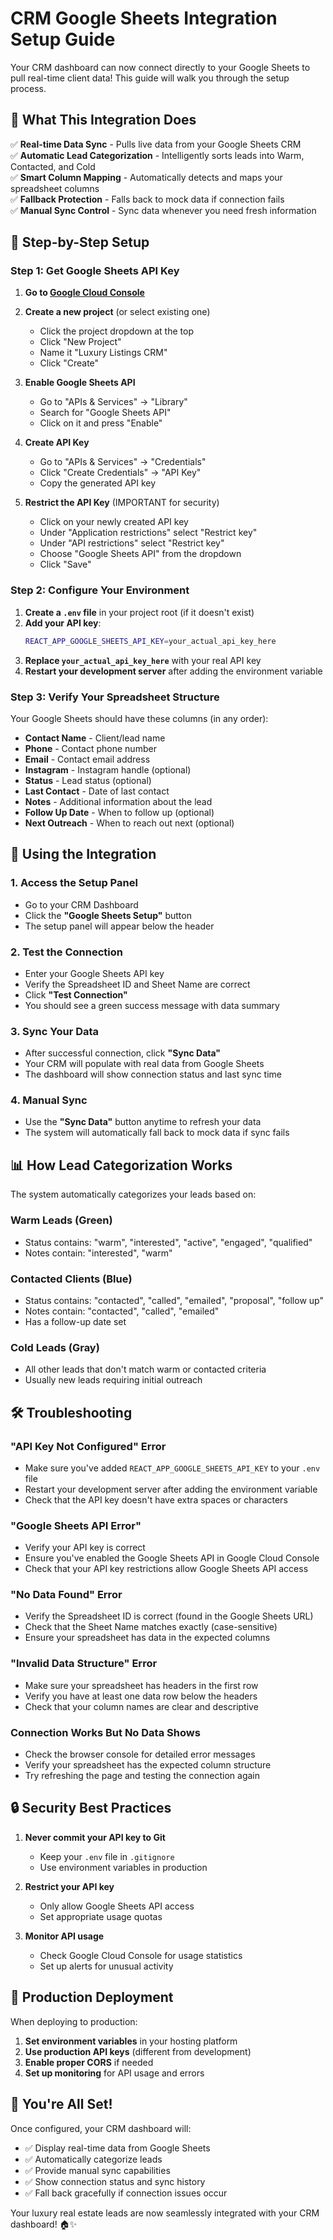 # CRM Google Sheets Integration Setup Guide

Your CRM dashboard can now connect directly to your Google Sheets to pull real-time client data! This guide will walk you through the setup process.

## 🎯 **What This Integration Does**

✅ **Real-time Data Sync** - Pulls live data from your Google Sheets CRM  
✅ **Automatic Lead Categorization** - Intelligently sorts leads into Warm, Contacted, and Cold  
✅ **Smart Column Mapping** - Automatically detects and maps your spreadsheet columns  
✅ **Fallback Protection** - Falls back to mock data if connection fails  
✅ **Manual Sync Control** - Sync data whenever you need fresh information  

## 🚀 **Step-by-Step Setup**

### **Step 1: Get Google Sheets API Key**

1. **Go to [Google Cloud Console](https://console.cloud.google.com/)**
2. **Create a new project** (or select existing one)
   - Click the project dropdown at the top
   - Click "New Project"
   - Name it "Luxury Listings CRM"
   - Click "Create"

3. **Enable Google Sheets API**
   - Go to "APIs & Services" → "Library"
   - Search for "Google Sheets API"
   - Click on it and press "Enable"

4. **Create API Key**
   - Go to "APIs & Services" → "Credentials"
   - Click "Create Credentials" → "API Key"
   - Copy the generated API key

5. **Restrict the API Key** (IMPORTANT for security)
   - Click on your newly created API key
   - Under "Application restrictions" select "Restrict key"
   - Under "API restrictions" select "Restrict key"
   - Choose "Google Sheets API" from the dropdown
   - Click "Save"

### **Step 2: Configure Your Environment**

1. **Create a `.env` file** in your project root (if it doesn't exist)
2. **Add your API key**:
   ```bash
   REACT_APP_GOOGLE_SHEETS_API_KEY=your_actual_api_key_here
   ```
3. **Replace `your_actual_api_key_here`** with your real API key
4. **Restart your development server** after adding the environment variable

### **Step 3: Verify Your Spreadsheet Structure**

Your Google Sheets should have these columns (in any order):
- **Contact Name** - Client/lead name
- **Phone** - Contact phone number
- **Email** - Contact email address
- **Instagram** - Instagram handle (optional)
- **Status** - Lead status (optional)
- **Last Contact** - Date of last contact
- **Notes** - Additional information about the lead
- **Follow Up Date** - When to follow up (optional)
- **Next Outreach** - When to reach out next (optional)

## 🔧 **Using the Integration**

### **1. Access the Setup Panel**
- Go to your CRM Dashboard
- Click the **"Google Sheets Setup"** button
- The setup panel will appear below the header

### **2. Test the Connection**
- Enter your Google Sheets API key
- Verify the Spreadsheet ID and Sheet Name are correct
- Click **"Test Connection"**
- You should see a green success message with data summary

### **3. Sync Your Data**
- After successful connection, click **"Sync Data"**
- Your CRM will populate with real data from Google Sheets
- The dashboard will show connection status and last sync time

### **4. Manual Sync**
- Use the **"Sync Data"** button anytime to refresh your data
- The system will automatically fall back to mock data if sync fails

## 📊 **How Lead Categorization Works**

The system automatically categorizes your leads based on:

### **Warm Leads** (Green)
- Status contains: "warm", "interested", "active", "engaged", "qualified"
- Notes contain: "interested", "warm"

### **Contacted Clients** (Blue)
- Status contains: "contacted", "called", "emailed", "proposal", "follow up"
- Notes contain: "contacted", "called", "emailed"
- Has a follow-up date set

### **Cold Leads** (Gray)
- All other leads that don't match warm or contacted criteria
- Usually new leads requiring initial outreach

## 🛠️ **Troubleshooting**

### **"API Key Not Configured" Error**
- Make sure you've added `REACT_APP_GOOGLE_SHEETS_API_KEY` to your `.env` file
- Restart your development server after adding the environment variable
- Check that the API key doesn't have extra spaces or characters

### **"Google Sheets API Error"**
- Verify your API key is correct
- Ensure you've enabled the Google Sheets API in Google Cloud Console
- Check that your API key restrictions allow Google Sheets API access

### **"No Data Found" Error**
- Verify the Spreadsheet ID is correct (found in the Google Sheets URL)
- Check that the Sheet Name matches exactly (case-sensitive)
- Ensure your spreadsheet has data in the expected columns

### **"Invalid Data Structure" Error**
- Make sure your spreadsheet has headers in the first row
- Verify you have at least one data row below the headers
- Check that your column names are clear and descriptive

### **Connection Works But No Data Shows**
- Check the browser console for detailed error messages
- Verify your spreadsheet has the expected column structure
- Try refreshing the page and testing the connection again

## 🔒 **Security Best Practices**

1. **Never commit your API key to Git**
   - Keep your `.env` file in `.gitignore`
   - Use environment variables in production

2. **Restrict your API key**
   - Only allow Google Sheets API access
   - Set appropriate usage quotas

3. **Monitor API usage**
   - Check Google Cloud Console for usage statistics
   - Set up alerts for unusual activity

## 📱 **Production Deployment**

When deploying to production:

1. **Set environment variables** in your hosting platform
2. **Use production API keys** (different from development)
3. **Enable proper CORS** if needed
4. **Set up monitoring** for API usage and errors

## 🎉 **You're All Set!**

Once configured, your CRM dashboard will:
- ✅ Display real-time data from Google Sheets
- ✅ Automatically categorize leads
- ✅ Provide manual sync capabilities
- ✅ Show connection status and sync history
- ✅ Fall back gracefully if connection issues occur

Your luxury real estate leads are now seamlessly integrated with your CRM dashboard! 🏠✨
